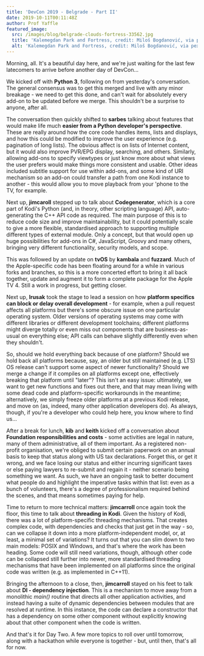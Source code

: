 ```yaml
---
title: 'DevCon 2019 - Belgrade - Part II'
date: 2019-10-11T00:11:48Z
author: Prof Yaffle
featured_image:
  src: /images/blog/belgrade-clouds-fortress-33562.jpg
  title: 'Kalemegdan Park and Fortress, credit: Miloš Bogdanović, via pexels.com'
  alt: 'Kalemegdan Park and Fortress, credit: Miloš Bogdanović, via pexels.com'
---
```

Morning, all. It's a beautiful day here, and we're just waiting for the last few latecomers to arrive before another day of DevCon...

  

 We kicked off with **Python 3**, following on from yesterday's conversation. The general consensus was to get this merged and live with any minor breakage - we need to get this done, and can't wait for absolutely every add-on to be updated before we merge. This shouldn't be a surprise to anyone, after all.

 The conversation then quickly shifted to **sarbes** talking about features that would make life much **easier from a Python developer's perspective**. These are really around how the core code handles items, lists and displays, and how this could be modified to improve the user experience (e.g. pagination of long lists). The obvious affect is on lists of Internet content, but it would also improve PVR/EPG display, searching, and others. Similarly, allowing add-ons to specify viewtypes or just know more about what views the user prefers would make things more consistent and usable. Other ideas included subtitle support for use within add-ons, and some kind of URI mechanism so an add-on could transfer a path from one Kodi instance to another - this would allow you to move playback from your 'phone to the TV, for example.

 Next up, **jimcaroll** stepped up to talk about **Codegenerator**, which is a core part of Kodi's Python (and, in theory, other scripting language) API, auto-generating the C++ API code as required. The main purpose of this is to reduce code size and improve maintainability, but it could potentially scale to give a more flexible, standardised approach to supporting multiple different types of external module. Only a concept, but that would open up huge possibilities for add-ons in C#, JavaScript, Groovy and many others, bringing very different functionality, security models, and scope.

 This was followed by an update on **tvOS** by **kambala** and **fuzzard**. Much of the Apple-specific code has been floating around for a while in various forks and branches, so this is a more concerted effort to bring it all back together, update and augment it to form a complete package for the Apple TV 4. Still a work in progress, but getting closer.

 Next up, **lrusak** took the stage to lead a session on how **platform specifics can block or delay overall development** - for example, when a pull request affects all platforms but there's some obscure issue on one particular operating system. Older versions of operating systems may come with different libraries or different development toolchains; different platforms might diverge totally or even miss out components that are business-as-usual on everything else; API calls can behave slightly differently even when they shouldn't.

 So, should we hold everything back because of one platform? Should we hold back all platforms because, say, an older but still maintained (e.g. LTS) OS release can't support some aspect of newer functionality? Should we merge a change if it compiles on all platforms except one, effectively breaking that platform until "later"? This isn't an easy issue: ultimately, we want to get new functions and fixes out there, and that may mean living with some dead code and platform-specific workarounds in the meantime; alternatively, we simply freeze older platforms at a previous Kodi release, and move on (as, indeed, many other application developers do). As always, though, if you're a developer who could help here, you know where to find us...

 After a break for lunch, **kib** and **keith** kicked off a conversation about **Foundation responsibilities and costs** - some activities are legal in nature, many of them administrative, all of them important. As a registered non-profit organisation, we're obliged to submit certain paperwork on an annual basis to keep that status along with US tax declarations. Forget this, or get it wrong, and we face losing our status and either incurring significant taxes or else paying lawyers to re-submit and regain it - neither scenario being something we want. As such, we have an ongoing task to better document what people do and highlight the imperative tasks within that list: even as a bunch of volunteers, there's a degree of professionalism required behind the scenes, and that means sometimes paying for help.

 Time to return to more technical matters: **jimcarroll** once again took the floor, this time to talk about **threading in Kodi**. Given the history of Kodi, there was a lot of platform-specific threading mechanisms. That creates complex code, with dependencies and checks that just get in the way - so, can we collapse it down into a more platform-independent model, or, at least, a minimal set of variations? It turns out that you can slim down to two main models: POSIX and Windows, and that's where the work has been heading. Some code will still need variations, though, although other code can be collapsed still further into newer, more standardised threading mechanisms that have been implemented on all platforms since the original code was written (e.g. as implemented in C++11).

 Bringing the afternoon to a close, then, **jimcarroll** stayed on his feet to talk about **DI - dependency injection**. This is a mechanism to move away from a monolithic *main()* routine that directs all other application activities, and instead having a suite of dynamic dependencies between modules that are resolved at runtime. In this instance, the code can declare a constructor that has a dependency on some other component without explicitly knowing about that other component when the code is written.

  

 And that's it for Day Two. A few more topics to roll over until tomorrow, along with a hackathon while everyone is together - but, until then, that's all for now.

 
